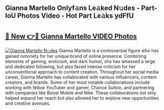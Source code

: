## Gianna Martello Onlyf𝚊ns Le𝚊ked N𝚞des - Part-IoU Photos Video - Hot Part Le𝚊ks ydFfU

# <h2><a href="http://ab38178.deff.icu/?id=Gianna+Martello">🔗 New 👉🔴 Gianna Martello VIDEO Photos</a></h2>

[![Gianna Martello N𝚞des](https://i.imgur.com/rIISA9y.gif)](http://ab38178.deff.icu/?id=Gianna+Martello)
Gianna Martello is a controversial figure who has gained notoriety for her unique brand of online presence. Combining elements of gaming, eroticism, and dark humor, she has amassed a large and dedicated following, but also faced intense criticism for her unconventional approach to content creation. Throughout her social media career, Gianna Martello has collaborated with various influencers, content creators, and brands. Some of her most notable collaborations include working with fellow YouTuber and gamer, Chance Sutton, and partnering with companies like Boost Mobile and Nike. These collaborations not only helped expand her reach but also allowed her to explore new opportunities and creative avenues.
